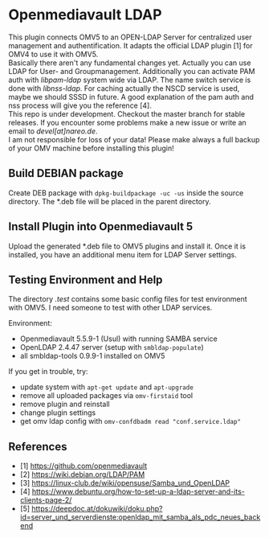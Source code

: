 # Openmediavault LDAP

This plugin connects OMV5 to an OPEN-LDAP Server for centralized user management
and authentification. It adapts the official LDAP plugin [1] for OMV4 to use it
with OMV5.  
Basically there aren't any fundamental changes yet. Actually you can use LDAP
for User- and Groupmanagement. Additionally you can activate PAM auth with 
*libpam-ldap* system wide via LDAP. The name switch service is done with 
*libnss-ldap*. For caching actually the NSCD service is used, maybe we should
SSSD in future. A good explanation of the pam auth and nss process will give
you the reference [4].    
This repo is under development. Checkout the master branch for stable 
releases. If you encounter some problems make a new issue or write an email
to *devel[at]nareo.de*.  
I am not responsible for loss of your data! Please make always a full backup
of your OMV machine before installing this plugin!

## Build DEBIAN package

Create DEB package with `dpkg-buildpackage -uc -us` inside the
source directory. The \*.deb file will be placed in the parent
directory.

## Install Plugin into Openmediavault 5

Upload the generated \*.deb file to OMV5 plugins and install it. Once it is
installed, you have an additional menu item for LDAP Server settings.

## Testing Environment and Help

The directory *.test* contains some basic config files for test environment
with OMV5. I need someone to test with other LDAP services.

Environment:
* Openmediavault 5.5.9-1 (Usul) with running SAMBA service
* OpenLDAP 2.4.47 server (setup with `smbldap-populate`)
* all smbldap-tools 0.9.9-1 installed on OMV5

If you get in trouble, try:
* update system with `apt-get update` and `apt-upgrade`
* remove all uploaded packages via `omv-firstaid` tool
* remove plugin and reinstall
* change plugin settings
* get omv ldap config with `omv-confdbadm read "conf.service.ldap"`

## References
* [1]  https://github.com/openmediavault
* [2]  https://wiki.debian.org/LDAP/PAM
* [3]  https://linux-club.de/wiki/opensuse/Samba_und_OpenLDAP
* [4]  https://www.debuntu.org/how-to-set-up-a-ldap-server-and-its-clients-page-2/
* [5]  https://deepdoc.at/dokuwiki/doku.php?id=server_und_serverdienste:openldap_mit_samba_als_pdc_neues_backend